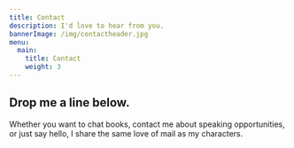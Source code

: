 ```yaml
---
title: Contact
description: I'd love to hear from you.
bannerImage: /img/contactheader.jpg
menu:
  main:
    title: Contact
    weight: 3
---
```

## Drop me a line below.

Whether you want to chat books, contact me about speaking opportunities, or just say hello, I share the same love of mail as my characters.
